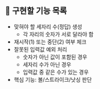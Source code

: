## 📖 구현할 기능 목록
- 맞혀야 할 세자리 수(정답) 생성
    - 각 자리의 숫자가 서로 달라야 함
- 재시작(1) 또는 중단(2) 여부 체크
- 잘못된 입력값 예외 처리
    - 숫자가 아닌 값이 포함된 경우
    - 세자리 수가 아닌 경우
    - 입력값 중 같은 수가 있는 경우
- 핵심 기능: 볼/스트라이크/낫싱 판단